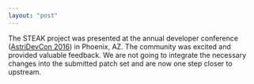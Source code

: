 ```yaml
---
layout: "post"
---
```

The STEAK project was presented at the annual developer conference ([AstriDevCon 2016](https://wiki.asterisk.org/wiki/display/AST/AstriDevCon+2016)) in Phoenix, AZ.
The community was excited and provided valuable feedback.
We are not going to integrate the necessary changes into the submitted patch set and are now one step closer to upstream.
